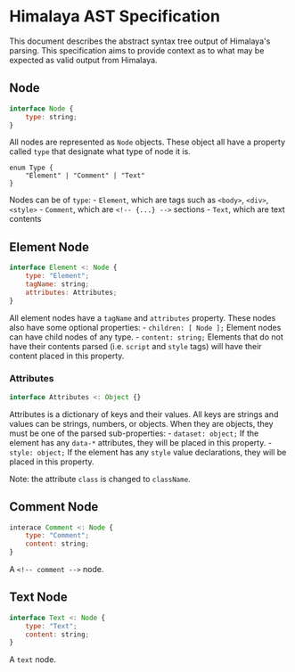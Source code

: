 # Himalaya AST Specification

This document describes the abstract syntax tree output of Himalaya's parsing. This specification aims to provide context as to what may be expected as valid output from Himalaya.

## Node

```js
interface Node {
	type: string;
}
```

All nodes are represented as `Node` objects. These object all have a property called `type` that designate what type of node it is.

```
enum Type {
	"Element" | "Comment" | "Text"
}
```

Nodes can be of `type`: 
	- `Element`, which are tags such as `<body>`, `<div>`, `<style>`
	- `Comment`, which are `<!-- {...} -->` sections
	- `Text`, which are text contents

## Element Node

```js
interface Element <: Node {
	type: "Element";
	tagName: string;
	attributes: Attributes;
}
```

All element nodes have a `tagName` and `attributes` property. These nodes also have some optional properties:
	- `children: [ Node ];` Element nodes can have child nodes of any type.
	- `content: string;` Elements that do not have their contents parsed (i.e. `script` and `style` tags) will have their content placed in this property. 

### Attributes

```js
interface Attributes <: Object {}
```

Attributes is a dictionary of keys and their values. All keys are strings and values can be strings, numbers, or objects. When they are objects, they must be one of the parsed sub-properties:
	- `dataset: object;` If the element has any `data-*` attributes, they will be placed in this property.
	- `style: object;` If the element has any `style` value declarations, they will be placed in this property.

Note: the attribute `class` is changed to `className`.

## Comment Node

```js
interace Comment <: Node {
	type: "Comment";
	content: string;
}
```

A `<!-- comment -->` node.

## Text Node

```js
interface Text <: Node {
	type: "Text";
	content: string;
}
```

A `text` node.
